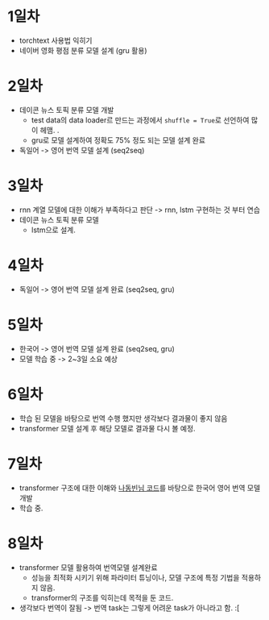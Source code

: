 # 1일차

- torchtext 사용법 익히기
- 네이버 영화 평점 분류 모델 설계 (gru 활용)

# 2일차

- 데이콘 뉴스 토픽 분류 모델 개발
    - test data의 data loader르 만드는 과정에서 `shuffle = True`로 선언하여 많이 헤맴. . 
    - gru로 모델 설계하여 정확도 75% 정도 되는 모델 설계 완료
- 독일어 -> 영어 번역 모델 설계 (seq2seq)

# 3일차

- rnn 계열 모델에 대한 이해가 부족하다고 판단 -> rnn, lstm 구현하는 것 부터 연습
- 데이콘 뉴스 토픽 분류 모델 
    - lstm으로 설계.

# 4일차
- 독일어 -> 영어 번역 모델 설계 완료 (seq2seq, gru)

# 5일차
- 한국어 -> 영어 번역 모델 설계 완료 (seq2seq, gru)
- 모델 학습 중 -> 2~3일 소요 예상

# 6일차
- 학습 된 모델을 바탕으로 번역 수행 했지만 생각보다 결과물이 좋지 않음
- transformer 모델 설계 후 해당 모델로 결과물 다시 볼 예정.

# 7일차
- transformer 구조에 대한 이해와 [나동빈님 코드](https://github.com/ndb796/Deep-Learning-Paper-Review-and-Practice/blob/master/code_practices/Attention_is_All_You_Need_Tutorial_(German_English).ipynb)를 바탕으로 한국어 영어 번역 모델 개발
- 학습 중.

# 8일차
- transformer 모델 활용하여 번역모델 설계완료
    - 성능을 최적화 시키기 위해 파라미터 튜닝이나, 모델 구조에 특정 기법을 적용하지 않음.
    - transformer의 구조를 익히는데 목적을 둔 코드.
- 생각보다 번역이 잘됨 -> 번역 task는 그렇게 어려운 task가 아니라고 함. :[
